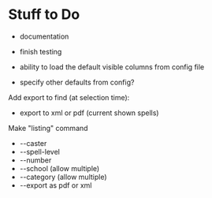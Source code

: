 # Stuff to Do

- documentation
- finish testing

- ability to load the default visible columns from config file
- specify other defaults from config?

Add export to find (at selection time):
- export to xml or pdf (current shown spells)

Make "listing" command
- --caster
- --spell-level
- --number
- --school (allow multiple)
- --category (allow multiple)
- --export as pdf or xml
